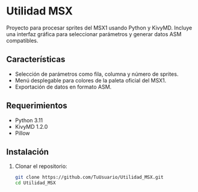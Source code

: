 # Utilidad MSX

Proyecto para procesar sprites del MSX1 usando Python y KivyMD. Incluye una interfaz gráfica para seleccionar parámetros y generar datos ASM compatibles.

## Características
- Selección de parámetros como fila, columna y número de sprites.
- Menú desplegable para colores de la paleta oficial del MSX1.
- Exportación de datos en formato ASM.

## Requerimientos
- Python 3.11
- KivyMD 1.2.0
- Pillow

## Instalación
1. Clonar el repositorio:
   ```bash
   git clone https://github.com/TuUsuario/Utilidad_MSX.git
   cd Utilidad_MSX

